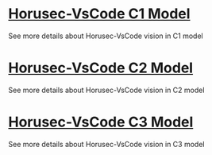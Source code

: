 
# [Horusec-VsCode C1 Model](/Horusec-VsCode/C1-Model/HOME)
  See more details about Horusec-VsCode vision in C1 model

# [Horusec-VsCode C2 Model](/Horusec-VsCode/C2-Model/HOME)
  See more details about Horusec-VsCode vision in C2 model

# [Horusec-VsCode C3 Model](/Horusec-VsCode/C3-Model/HOME)
  See more details about Horusec-VsCode vision in C3 model